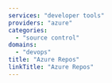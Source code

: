 ```yaml
---
services: "developer tools"
providers: "azure"
categories:
  - "source control"
domains:
  - "devops"
title: "Azure Repos"
linkTitle: "Azure Repos"
---
```

